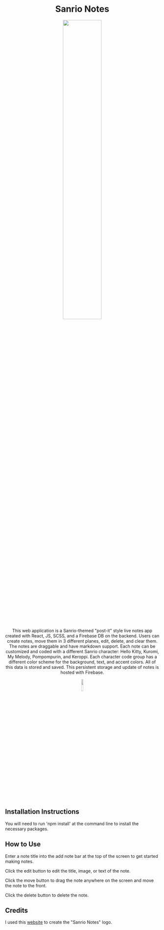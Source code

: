 <div align="center">
  <h1>Sanrio Notes</h1>
  <img src="https://github.com/m-saylor/sanrio-notes/blob/main/readme-media/Sanrio-Notes-Demo.GIF" width="50%" height="50%" />
  <br>
  <br>
  <p>This web application is a Sanrio-themed "post-it" style live notes app created with React, JS, SCSS, and a Firebase DB on the backend. Users can create notes, move them in 3 different planes, edit, delete, and clear them. The notes are   draggable and have markdown support. Each note can be customized and coded with a different Sanrio character: Hello Kitty, Kuromi, My Melody, Pompompurin, and Keroppi. Each character code group has a different color scheme for the         background, text, and accent colors. All of this data is stored and saved. This persistent storage and update of notes is hosted with Firebase. </p>
  <img src="https://github.com/m-saylor/sanrio-notes/blob/main/readme-media/pompompurin-hearts.gif" width="10%" height="10%" />
</div>

## Installation Instructions
You will need to run 'npm install' at the command line to install the necessary packages.

## How to Use

<p>Enter a note title into the add note bar at the top of the screen to get started making notes.</p>
<p>Click the edit button to edit the title, image, or text of the note.</p>
<p>Click the move button to drag the note anywhere on the screen and move the note to the front.</p>
<p>Click the delete button to delete the note.</p>

## Credits
I used this [website](https://www.textstudio.com/) to create the "Sanrio Notes" logo.
